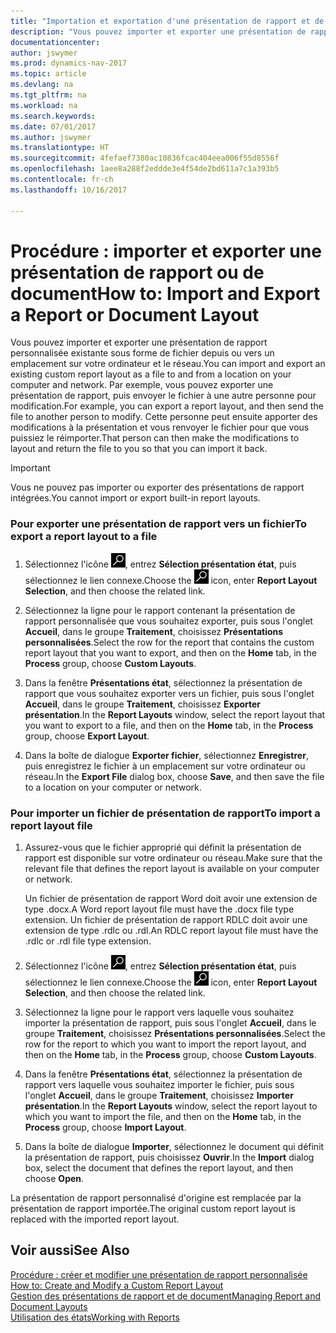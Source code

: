 ```yaml
---
title: "Importation et exportation d'une présentation de rapport et de document"
description: "Vous pouvez importer et exporter une présentation de rapport personnalisée existante sous forme de fichier depuis ou vers un emplacement sur votre ordinateur et le réseau."
documentationcenter: 
author: jswymer
ms.prod: dynamics-nav-2017
ms.topic: article
ms.devlang: na
ms.tgt_pltfrm: na
ms.workload: na
ms.search.keywords: 
ms.date: 07/01/2017
ms.author: jswymer
ms.translationtype: HT
ms.sourcegitcommit: 4fefaef7380ac10836fcac404eea006f55d8556f
ms.openlocfilehash: 1aee8a288f2eddde3e4f54de2bd611a7c1a393b5
ms.contentlocale: fr-ch
ms.lasthandoff: 10/16/2017

---
```

# <a name="how-to-import-and-export-a-report-or-document-layout"></a><span data-ttu-id="010ef-103">Procédure : importer et exporter une présentation de rapport ou de document</span><span class="sxs-lookup"><span data-stu-id="010ef-103">How to: Import and Export a Report or Document Layout</span></span>
<span data-ttu-id="010ef-104">Vous pouvez importer et exporter une présentation de rapport personnalisée existante sous forme de fichier depuis ou vers un emplacement sur votre ordinateur et le réseau.</span><span class="sxs-lookup"><span data-stu-id="010ef-104">You can import and export an existing custom report layout as a file to and from a location on your computer and network.</span></span> <span data-ttu-id="010ef-105">Par exemple, vous pouvez exporter une présentation de rapport, puis envoyer le fichier à une autre personne pour modification.</span><span class="sxs-lookup"><span data-stu-id="010ef-105">For example, you can export a report layout, and then send the file to another person to modify.</span></span> <span data-ttu-id="010ef-106">Cette personne peut ensuite apporter des modifications à la présentation et vous renvoyer le fichier pour que vous puissiez le réimporter.</span><span class="sxs-lookup"><span data-stu-id="010ef-106">That person can then make the modifications to layout and return the file to you so that you can import it back.</span></span>  
  
> [!IMPORTANT]  
>  <span data-ttu-id="010ef-107">Vous ne pouvez pas importer ou exporter des présentations de rapport intégrées.</span><span class="sxs-lookup"><span data-stu-id="010ef-107">You cannot import or export built-in report layouts.</span></span>  
  
### <a name="to-export-a-report-layout-to-a-file"></a><span data-ttu-id="010ef-108">Pour exporter une présentation de rapport vers un fichier</span><span class="sxs-lookup"><span data-stu-id="010ef-108">To export a report layout to a file</span></span>  
  
1.  <span data-ttu-id="010ef-109">Sélectionnez l'icône ![Page ou état pour la recherche](media/ui-search/search_small.png "Page ou état pour la recherche"), entrez **Sélection présentation état**, puis sélectionnez le lien connexe.</span><span class="sxs-lookup"><span data-stu-id="010ef-109">Choose the ![Search for Page or Report](media/ui-search/search_small.png "Search for Page or Report icon") icon, enter **Report Layout Selection**, and then choose the related link.</span></span>  
  
2.  <span data-ttu-id="010ef-110">Sélectionnez la ligne pour le rapport contenant la présentation de rapport personnalisée que vous souhaitez exporter, puis sous l'onglet **Accueil**, dans le groupe **Traitement**, choisissez **Présentations personnalisées**.</span><span class="sxs-lookup"><span data-stu-id="010ef-110">Select the row for the report that contains the custom report layout that you want to export, and then on the **Home** tab, in the **Process** group, choose **Custom Layouts**.</span></span>  
  
3.  <span data-ttu-id="010ef-111">Dans la fenêtre **Présentations état**, sélectionnez la présentation de rapport que vous souhaitez exporter vers un fichier, puis sous l'onglet **Accueil**, dans le groupe **Traitement**, choisissez **Exporter présentation**.</span><span class="sxs-lookup"><span data-stu-id="010ef-111">In the **Report Layouts** window, select the report layout that you want to export to a file, and then on the **Home** tab, in the **Process** group, choose **Export Layout**.</span></span>  
  
4.  <span data-ttu-id="010ef-112">Dans la boîte de dialogue **Exporter fichier**, sélectionnez **Enregistrer**, puis enregistrez le fichier à un emplacement sur votre ordinateur ou réseau.</span><span class="sxs-lookup"><span data-stu-id="010ef-112">In the **Export File** dialog box, choose **Save**, and then save the file to a location on your computer or network.</span></span>  
  
### <a name="to-import-a-report-layout-file"></a><span data-ttu-id="010ef-113">Pour importer un fichier de présentation de rapport</span><span class="sxs-lookup"><span data-stu-id="010ef-113">To import a report layout file</span></span>  
  
1.  <span data-ttu-id="010ef-114">Assurez-vous que le fichier approprié qui définit la présentation de rapport est disponible sur votre ordinateur ou réseau.</span><span class="sxs-lookup"><span data-stu-id="010ef-114">Make sure that the relevant file that defines the report layout is available on your computer or network.</span></span>  
  
     <span data-ttu-id="010ef-115">Un fichier de présentation de rapport Word doit avoir une extension de type .docx.</span><span class="sxs-lookup"><span data-stu-id="010ef-115">A Word report layout file must have the .docx file type extension.</span></span> <span data-ttu-id="010ef-116">Un fichier de présentation de rapport RDLC doit avoir une extension de type .rdlc ou .rdl.</span><span class="sxs-lookup"><span data-stu-id="010ef-116">An RDLC report layout file must have the .rdlc or .rdl file type extension.</span></span>  
  
2.  <span data-ttu-id="010ef-117">Sélectionnez l'icône ![Page ou état pour la recherche](media/ui-search/search_small.png "Page ou état pour la recherche"), entrez **Sélection présentation état**, puis sélectionnez le lien connexe.</span><span class="sxs-lookup"><span data-stu-id="010ef-117">Choose the ![Search for Page or Report](media/ui-search/search_small.png "Search for Page or Report icon") icon, enter **Report Layout Selection**, and then choose the related link.</span></span>  
  
3.  <span data-ttu-id="010ef-118">Sélectionnez la ligne pour le rapport vers laquelle vous souhaitez importer la présentation de rapport, puis sous l'onglet **Accueil**, dans le groupe **Traitement**, choisissez **Présentations personnalisées**.</span><span class="sxs-lookup"><span data-stu-id="010ef-118">Select the row for the report to which you want to import the report layout, and then on the **Home** tab, in the **Process** group, choose **Custom Layouts**.</span></span>  
  
4.  <span data-ttu-id="010ef-119">Dans la fenêtre **Présentations état**, sélectionnez la présentation de rapport vers laquelle vous souhaitez importer le fichier, puis sous l'onglet **Accueil**, dans le groupe **Traitement**, choisissez **Importer présentation**.</span><span class="sxs-lookup"><span data-stu-id="010ef-119">In the **Report Layouts** window, select the report layout to which you want to import the file, and then on the **Home** tab, in the **Process** group, choose **Import Layout**.</span></span>  
  
5.  <span data-ttu-id="010ef-120">Dans la boîte de dialogue **Importer**, sélectionnez le document qui définit la présentation de rapport, puis choisissez **Ouvrir**.</span><span class="sxs-lookup"><span data-stu-id="010ef-120">In the **Import** dialog box, select the document that defines the report layout, and then choose **Open**.</span></span>  
  
 <span data-ttu-id="010ef-121">La présentation de rapport personnalisé d'origine est remplacée par la présentation de rapport importée.</span><span class="sxs-lookup"><span data-stu-id="010ef-121">The original custom report layout is replaced with the imported report layout.</span></span>  
  
## <a name="see-also"></a><span data-ttu-id="010ef-122">Voir aussi</span><span class="sxs-lookup"><span data-stu-id="010ef-122">See Also</span></span>  
 <span data-ttu-id="010ef-123">[Procédure : créer et modifier une présentation de rapport personnalisée](ui-how-create-custom-report-layout.md) </span><span class="sxs-lookup"><span data-stu-id="010ef-123">[How to: Create and Modify a Custom Report Layout](ui-how-create-custom-report-layout.md) </span></span>  
 [<span data-ttu-id="010ef-124">Gestion des présentations de rapport et de document</span><span class="sxs-lookup"><span data-stu-id="010ef-124">Managing Report and Document Layouts</span></span>](ui-manage-report-layouts.md)  
 [<span data-ttu-id="010ef-125">Utilisation des états</span><span class="sxs-lookup"><span data-stu-id="010ef-125">Working with Reports</span></span>](ui-work-report.md)    
